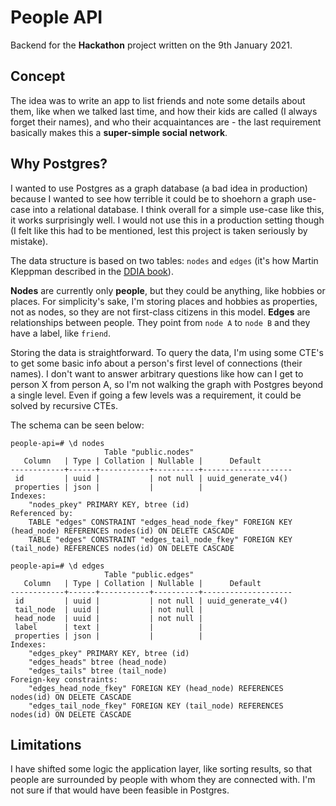 # People API

Backend for the **Hackathon** project written on the 9th January 2021. 

## Concept

The idea was to write an app to list friends and note some details about them, like when we talked last time, and how their kids are called (I always forget their names), and who their acquaintances are - the last requirement basically makes this a **super-simple social network**.

## Why Postgres?

I wanted to use Postgres as a graph database (a bad idea in production) because I wanted to see how terrible it could be to shoehorn a graph use-case into a relational database. I think overall for a simple use-case like this, it works surprisingly well. I would not use this in a production setting though (I felt like this had to be mentioned, lest this project is taken seriously by mistake).

The data structure is based on two tables: `nodes` and `edges` (it's how Martin Kleppman described in the [DDIA book](https://www.oreilly.com/library/view/designing-data-intensive-applications/9781491903063/)).

**Nodes** are currently only **people**, but they could be anything, like hobbies or places. For simplicity's sake, I'm storing places and hobbies as properties, not as nodes, so they are not first-class citizens in this model.
**Edges** are relationships between people. They point from `node A` to `node B` and they have a label, like `friend`.

Storing the data is straightforward. To query the data, I'm using some CTE's to get some basic info about a person's first level of connections (their names). 
I don't want to answer arbitrary questions like how can I get to person X from person A, so I'm not walking the graph with Postgres beyond a single level. Even if going a few levels was a requirement, it could be solved by recursive CTEs. 

The schema can be seen below:

```
people-api=# \d nodes
                     Table "public.nodes"
   Column   | Type | Collation | Nullable |      Default       
------------+------+-----------+----------+--------------------
 id         | uuid |           | not null | uuid_generate_v4()
 properties | json |           |          | 
Indexes:
    "nodes_pkey" PRIMARY KEY, btree (id)
Referenced by:
    TABLE "edges" CONSTRAINT "edges_head_node_fkey" FOREIGN KEY (head_node) REFERENCES nodes(id) ON DELETE CASCADE
    TABLE "edges" CONSTRAINT "edges_tail_node_fkey" FOREIGN KEY (tail_node) REFERENCES nodes(id) ON DELETE CASCADE
```

```
people-api=# \d edges
                     Table "public.edges"
   Column   | Type | Collation | Nullable |      Default       
------------+------+-----------+----------+--------------------
 id         | uuid |           | not null | uuid_generate_v4()
 tail_node  | uuid |           | not null | 
 head_node  | uuid |           | not null | 
 label      | text |           |          | 
 properties | json |           |          | 
Indexes:
    "edges_pkey" PRIMARY KEY, btree (id)
    "edges_heads" btree (head_node)
    "edges_tails" btree (tail_node)
Foreign-key constraints:
    "edges_head_node_fkey" FOREIGN KEY (head_node) REFERENCES nodes(id) ON DELETE CASCADE
    "edges_tail_node_fkey" FOREIGN KEY (tail_node) REFERENCES nodes(id) ON DELETE CASCADE
```

## Limitations

I have shifted some logic the application layer, like sorting results, so that people are surrounded by people with whom they are connected with. 
I'm not sure if that would have been feasible in Postgres.


